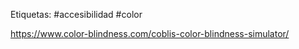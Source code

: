 Etiquetas: #accesibilidad #color

https://www.color-blindness.com/coblis-color-blindness-simulator/ 
